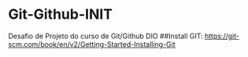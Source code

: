# Git-Github-INIT
Desafio de Projeto do curso de Git/Github DIO
##Install GIT: https://git-scm.com/book/en/v2/Getting-Started-Installing-Git
